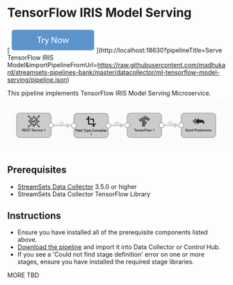 TensorFlow IRIS Model Serving
==============================
[![Try Now](../../trynow.png)](http://localhost:18630?pipelineTitle=Serve TensorFlow IRIS Model&importPipelineFromUrl=https://raw.githubusercontent.com/madhukard/streamsets-pipelines-bank/master/datacollector/ml-tensorflow-model-serving/pipeline.json)

This pipeline implements TensorFlow IRIS Model Serving Microservice. 

![Pipeline screenshot](pipeline.png)

Prerequisites
-------------

* [StreamSets Data Collector](https://streamsets.com/opensource/) 3.5.0 or higher
* StreamSets Data Collector TensorFlow Library


Instructions
------------

* Ensure you have installed all of the prerequisite components listed above.
* [Download the pipeline](pipeline.json) and import it into Data Collector or Control Hub.
* If you see a 'Could not find stage definition' error on one or more stages, ensure you have installed the required stage libraries.
  
MORE TBD
